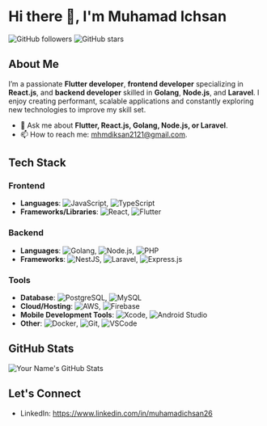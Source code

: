 # Hi there 👋, I'm Muhamad Ichsan

![GitHub followers](https://img.shields.io/github/followers/MuhamadIchsan?label=Follow&style=social)
![GitHub stars](https://img.shields.io/github/stars/MuhamadIchsan?label=Stars&style=social)

## About Me
I’m a passionate **Flutter developer**, **frontend developer** specializing in **React.js**, and **backend developer** skilled in **Golang**, **Node.js**, and **Laravel**. I enjoy creating performant, scalable applications and constantly exploring new technologies to improve my skill set.

- 💬 Ask me about **Flutter, React.js, Golang, Node.js, or Laravel**.
- 📫 How to reach me: mhmdiksan2121@gmail.com.

## Tech Stack
### Frontend
- **Languages**: ![JavaScript](https://img.shields.io/badge/-JavaScript-333333?style=flat&logo=javascript), ![TypeScript](https://img.shields.io/badge/-TypeScript-333333?style=flat&logo=typescript)
- **Frameworks/Libraries**: ![React](https://img.shields.io/badge/-React-333333?style=flat&logo=react), ![Flutter](https://img.shields.io/badge/-Flutter-333333?style=flat&logo=flutter)

### Backend
- **Languages**: ![Golang](https://img.shields.io/badge/-Golang-333333?style=flat&logo=go), ![Node.js](https://img.shields.io/badge/-Node.js-333333?style=flat&logo=node.js), ![PHP](https://img.shields.io/badge/-PHP-333333?style=flat&logo=php)
- **Frameworks**: ![NestJS](https://img.shields.io/badge/-NestJS-333333?style=flat&logo=nestjs), ![Laravel](https://img.shields.io/badge/-Laravel-333333?style=flat&logo=laravel), ![Express.js](https://img.shields.io/badge/-Express.js-333333?style=flat&logo=express)


### Tools
- **Database**: ![PostgreSQL](https://img.shields.io/badge/-PostgreSQL-333333?style=flat&logo=postgresql), ![MySQL](https://img.shields.io/badge/-MySQL-333333?style=flat&logo=mysql)
- **Cloud/Hosting**: ![AWS](https://img.shields.io/badge/-AWS-333333?style=flat&logo=amazon-aws), ![Firebase](https://img.shields.io/badge/-Firebase-333333?style=flat&logo=firebase)
- **Mobile Development Tools**: ![Xcode](https://img.shields.io/badge/-Xcode-333333?style=flat&logo=xcode), ![Android Studio](https://img.shields.io/badge/-Android%20Studio-333333?style=flat&logo=android-studio)
- **Other**: ![Docker](https://img.shields.io/badge/-Docker-333333?style=flat&logo=docker), ![Git](https://img.shields.io/badge/-Git-333333?style=flat&logo=git), ![VSCode](https://img.shields.io/badge/-VSCode-333333?style=flat&logo=visual-studio-code)

## GitHub Stats
![Your Name's GitHub Stats](https://github-readme-stats.vercel.app/api?username=MuhamadIchsan&show_icons=true&theme=dark)

## Let's Connect
- LinkedIn: https://www.linkedin.com/in/muhamadichsan26
